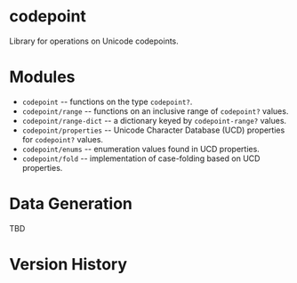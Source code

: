 codepoint
=========

Library for operations on Unicode codepoints.

# Modules

* `codepoint` -- functions on the type `codepoint?`.
* `codepoint/range` -- functions on an inclusive range of `codepoint?` values.
* `codepoint/range-dict` -- a dictionary keyed by `codepoint-range?` values.
* `codepoint/properties` -- Unicode Character Database (UCD) properties for `codepoint?` values.
* `codepoint/enums` -- enumeration values found in UCD properties.
* `codepoint/fold` -- implementation of case-folding based on UCD properties.

# Data Generation

TBD

# Version History